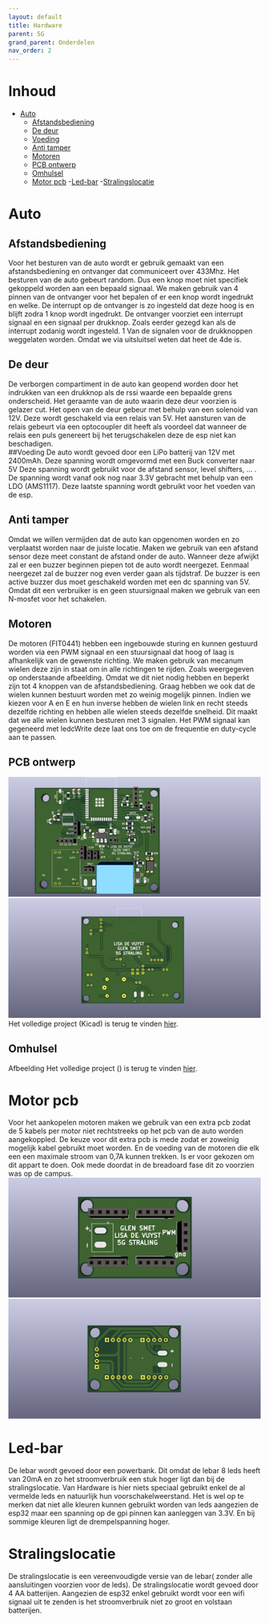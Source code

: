 ```yaml
---
layout: default
title: Hardware
parent: 5G
grand_parent: Onderdelen
nav_order: 2
---
```

# Inhoud
- [Auto](#Auto)
  - [Afstandsbediening](#Afstandsbediening)
  - [De deur](#De-deur)
  - [Voeding](#Voeding)
  - [Anti tamper](#Anti-tamper)
  - [Motoren](#Motoren)
  - [PCB ontwerp](#PCB-ontwerp)
  - [Omhulsel](#Omhulsel)
  - [Motor pcb](#Motor-pcb)
 -[Led-bar](#Led-bar)
 -[Stralingslocatie](#Stralingslocatie)

# Auto
## Afstandsbediening
Voor het besturen van de auto wordt er gebruik gemaakt van een afstandsbediening en ontvanger dat communiceert over 433Mhz.
Het besturen van de auto gebeurt random. Dus een knop moet niet specifiek gekoppeld worden aan een bepaald signaal. We maken gebruik van 4 pinnen van de ontvanger voor het bepalen of er een knop wordt ingedrukt en welke. De interrupt op de ontvanger is zo ingesteld dat deze hoog is en blijft zodra 1 knop wordt ingedrukt. De ontvanger voorziet een interrupt signaal en een signaal per drukknop. Zoals eerder gezegd kan als de interrupt zodanig wordt ingesteld. 1 Van de signalen voor de drukknoppen weggelaten worden. Omdat we via uitsluitsel weten dat heet de 4de is.
## De deur
De verborgen compartiment in de auto kan geopend worden door het indrukken van een drukknop als de rssi waarde een bepaalde grens onderscheid. Het geraamte van de auto waarin deze deur voorzien is gelazer cut. Het open van de deur gebeur met behulp van een solenoid van 12V. Deze wordt geschakeld via een relais van 5V. Het aansturen van de relais gebeurt via een optocoupler dit heeft als voordeel dat wanneer de relais een puls genereert bij het terugschakelen deze de esp niet kan beschadigen.  
##Voeding
De auto wordt gevoed door een LiPo batterij van 12V met 2400mAh. Deze spanning wordt omgevormd met een Buck converter naar 5V Deze spanning wordt gebruikt voor de afstand sensor, level shifters, … . De spanning wordt vanaf ook nog naar 3.3V gebracht met behulp van een LDO (AMS1117). Deze laatste spanning wordt gebruikt voor het voeden van de esp.
## Anti tamper
Omdat we willen vermijden dat de auto kan opgenomen worden en zo verplaatst worden naar de juiste locatie. Maken we gebruik van een afstand sensor deze meet constant de afstand onder de auto. Wanneer deze afwijkt zal er een buzzer beginnen piepen tot de auto wordt neergezet. Eenmaal neergezet zal de buzzer nog even verder gaan als tijdstraf. De buzzer is een active buzzer dus moet geschakeld worden met een dc spanning van 5V. Omdat dit een verbruiker is en geen stuursignaal maken we gebruik van een N-mosfet voor het schakelen. 
## Motoren
De motoren (FIT0441)  hebben een ingebouwde sturing en kunnen gestuurd worden via een PWM signaal en een stuursignaal dat hoog of laag is afhankelijk van de gewenste richting. We maken gebruik van mecanum wielen deze zijn in staat om in alle richtingen te rijden. Zoals weergegeven op onderstaande afbeelding. 
Omdat we dit niet nodig hebben en beperkt zijn tot 4 knoppen van de afstandsbediening. Graag hebben we ook dat de wielen kunnen bestuurt worden met zo weinig mogelijk pinnen. Indien we kiezen voor A en E en hun inverse hebben de wielen link en recht steeds dezelfde richting en hebben alle wielen steeds dezelfde snelheid. Dit maakt dat we alle wielen kunnen besturen met 3 signalen. 
Het PWM signaal kan gegeneerd met ledcWrite deze laat ons toe om de frequentie en duty-cycle aan te passen.
## PCB ontwerp
![](https://github.com/5Gstraling/autopcb/blob/master/autopcbupper.png?raw=true)
![](https://github.com/5Gstraling/autopcb/blob/master/autopcbupperbottem.png?raw=true)
Het volledige project (Kicad) is terug te vinden [hier](https://github.com/5Gstraling/autopcb).
## Omhulsel
Afbeelding
Het volledige project () is terug te vinden [hier]().
# Motor pcb
Voor het aankopelen motoren maken we gebruik van een extra pcb zodat de 5 kabels per motor niet rechtstreeks op het pcb van de auto worden aangekoppled. De keuze voor dit extra pcb is mede zodat er zoweinig mogelijk kabel gebruikt moet worden. En de voeding van de motoren die elk een een maximale stroom van 0,7A kunnen trekken. Is er voor gekozen om dit appart te doen. Ook mede doordat in de breadoard fase dit zo voorzien was op de campus. 
![](https://github.com/5Gstraling/MotorPCB/blob/master/MotorPCBZonderLevelShifterupper.png?raw=true)
![](https://github.com/5Gstraling/MotorPCB/blob/d217900752ed768871f1e4db15b7453399e672d0/MotorPCBZonderLevelShifterbottem.png?raw=true)
# Led-bar
De lebar wordt gevoed door een powerbank. Dit omdat de lebar 8 leds heeft van 20mA en zo het stroomverbruik een stuk hoger ligt dan bij de stralingslocatie. Van Hardware is hier niets speciaal gebruikt enkel de al vermelde leds en natuurlijk hun voorschakelweerstand. Het is wel op te merken dat niet alle kleuren kunnen gebruikt worden van leds aangezien de esp32 maar een spanning op de gpi pinnen kan aanleggen van 3.3V. En bij sommige kleuren ligt de drempelspanning hoger. 

# Stralingslocatie
De stralingslocatie is een vereenvoudigde versie van de lebar( zonder alle aansluitingen voorzien voor de leds). De stralingslocatie wordt gevoed door 4 AA batterijen. Aangezien de esp32 enkel gebruikt wordt voor een wifi signaal uit te zenden is het stroomverbruik niet zo groot en volstaan batterijen. 
